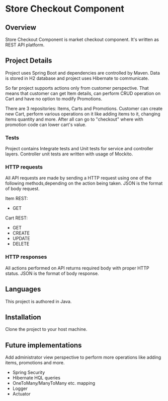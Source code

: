 # Store Checkout Component

## Overview

Store Checkout Component is market checkout component.
It's written as REST API platform.

## Project Details

Project uses Spring Boot and dependencies are controlled by Maven.
Data is stored in H2 database and project uses Hibernate to communicate.

So far project supports actions only from customer perspective. That means that customer can get Item details, can perform CRUD operation on Cart and have no option to modify Promotions.

There are 3 repositories: Items, Carts and Promotions.
Customer can create new Cart, perform various operations on it like adding items to it, changing items quantity and more. After all can go to "checkout" where with promotion code can lower cart's value.

### Tests

Project contains Integrate tests and Unit tests for service and controller layers.
Controller unit tests are written with usage of Mockito.

### HTTP requests

All API requests are made by sending a HTTP request using one of the following methods,depending on the action being taken. JSON is the format of body request.

Item REST:
* GET

Cart REST:
* GET
* CREATE
* UPDATE
* DELETE

### HTTP responses

All actions performed on API returns required body with proper HTTP status.
JSON is the format of body response.

## Languages

This project is authored in Java.

## Installation

Clone the project to your host machine.

## Future implementations

Add administrator view perspective to perform more operations like adding items, promotions and more.

* Spring Security
* Hibernate HQL queries
* OneToMany/ManyToMany etc. mapping
* Logger
* Actuator